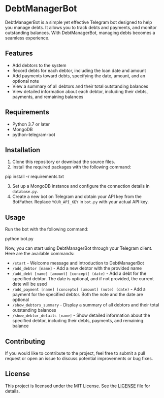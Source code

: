 # DebtManagerBot

DebtManagerBot is a simple yet effective Telegram bot designed to help you manage debts. It allows you to track debts and payments, and monitor outstanding balances. With DebtManagerBot, managing debts becomes a seamless experience.

## Features

- Add debtors to the system
- Record debts for each debtor, including the loan date and amount
- Add payments toward debts, specifying the date, amount, and an optional note
- View a summary of all debtors and their total outstanding balances
- View detailed information about each debtor, including their debts, payments, and remaining balances

## Requirements

- Python 3.7 or later
- MongoDB
- python-telegram-bot

## Installation

1. Clone this repository or download the source files.
2. Install the required packages with the following command:

pip install -r requirements.txt

3. Set up a MongoDB instance and configure the connection details in `database.py`.
4. Create a new bot on Telegram and obtain your API key from the BotFather. Replace `YOUR_API_KEY` in `bot.py` with your actual API key.

## Usage

Run the bot with the following command:

python bot.py

Now, you can start using DebtManagerBot through your Telegram client. Here are the available commands:

- `/start` - Welcome message and introduction to DebtManagerBot
- `/add_debtor [name]` - Add a new debtor with the provided name
- `/add_debt [name] [amount] [concept] (date)` - Add a debt for the specified debtor. The date is optional, and if not provided, the current date will be used
- `/add_payment [name] [concepto] [amount] (note) (date)` - Add a payment for the specified debtor. Both the note and the date are optional
- `/show_debtors_summary` - Display a summary of all debtors and their total outstanding balances
- `/show_debtor_details [name]` - Show detailed information about the specified debtor, including their debts, payments, and remaining balance

## Contributing

If you would like to contribute to the project, feel free to submit a pull request or open an issue to discuss potential improvements or bug fixes.

## License

This project is licensed under the MIT License. See the [LICENSE](LICENSE) file for details.
